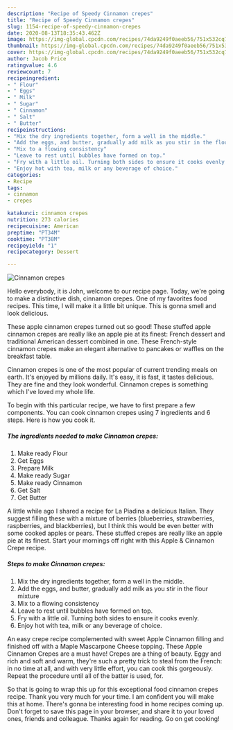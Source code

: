 ```yaml
---
description: "Recipe of Speedy Cinnamon crepes"
title: "Recipe of Speedy Cinnamon crepes"
slug: 1154-recipe-of-speedy-cinnamon-crepes
date: 2020-08-13T18:35:43.462Z
image: https://img-global.cpcdn.com/recipes/74da9249f0aeeb56/751x532cq70/cinnamon-crepes-recipe-main-photo.jpg
thumbnail: https://img-global.cpcdn.com/recipes/74da9249f0aeeb56/751x532cq70/cinnamon-crepes-recipe-main-photo.jpg
cover: https://img-global.cpcdn.com/recipes/74da9249f0aeeb56/751x532cq70/cinnamon-crepes-recipe-main-photo.jpg
author: Jacob Price
ratingvalue: 4.6
reviewcount: 7
recipeingredient:
- " Flour"
- " Eggs"
- " Milk"
- " Sugar"
- " Cinnamon"
- " Salt"
- " Butter"
recipeinstructions:
- "Mix the dry ingredients together, form a well in the middle."
- "Add the eggs, and butter, gradually add milk as you stir in the flour mixture"
- "Mix to a flowing consistency"
- "Leave to rest until bubbles have formed on top."
- "Fry with a little oil. Turning both sides to ensure it cooks evenly."
- "Enjoy hot with tea, milk or any beverage of choice."
categories:
- Recipe
tags:
- cinnamon
- crepes

katakunci: cinnamon crepes 
nutrition: 273 calories
recipecuisine: American
preptime: "PT34M"
cooktime: "PT38M"
recipeyield: "1"
recipecategory: Dessert

---
```



![Cinnamon crepes](https://img-global.cpcdn.com/recipes/74da9249f0aeeb56/751x532cq70/cinnamon-crepes-recipe-main-photo.jpg)

Hello everybody, it is John, welcome to our recipe page. Today, we're going to make a distinctive dish, cinnamon crepes. One of my favorites food recipes. This time, I will make it a little bit unique. This is gonna smell and look delicious.

These apple cinnamon crepes turned out so good! These stuffed apple cinnamon crepes are really like an apple pie at its finest: French dessert and traditional American dessert combined in one. These French-style cinnamon crepes make an elegant alternative to pancakes or waffles on the breakfast table.

Cinnamon crepes is one of the most popular of current trending meals on earth. It's enjoyed by millions daily. It's easy, it is fast, it tastes delicious. They are fine and they look wonderful. Cinnamon crepes is something which I've loved my whole life.


To begin with this particular recipe, we have to first prepare a few components. You can cook cinnamon crepes using 7 ingredients and 6 steps. Here is how you cook it.

<!--inarticleads1-->

##### The ingredients needed to make Cinnamon crepes:

1. Make ready  Flour
1. Get  Eggs
1. Prepare  Milk
1. Make ready  Sugar
1. Make ready  Cinnamon
1. Get  Salt
1. Get  Butter


A little while ago I shared a recipe for La Piadina a delicious Italian. They suggest filling these with a mixture of berries (blueberries, strawberries, raspberries, and blackberries), but I think this would be even better with some cooked apples or pears. These stuffed crepes are really like an apple pie at its finest. Start your mornings off right with this Apple &amp; Cinnamon Crepe recipe. 

<!--inarticleads2-->

##### Steps to make Cinnamon crepes:

1. Mix the dry ingredients together, form a well in the middle.
1. Add the eggs, and butter, gradually add milk as you stir in the flour mixture
1. Mix to a flowing consistency
1. Leave to rest until bubbles have formed on top.
1. Fry with a little oil. Turning both sides to ensure it cooks evenly.
1. Enjoy hot with tea, milk or any beverage of choice.


An easy crepe recipe complemented with sweet Apple Cinnamon filling and finished off with a Maple Mascarpone Cheese topping. These Apple Cinnamon Crepes are a must have! Crepes are a thing of beauty. Eggy and rich and soft and warm, they&#39;re such a pretty trick to steal from the French: in no time at all, and with very little effort, you can cook this gorgeously. Repeat the procedure until all of the batter is used, for. 

So that is going to wrap this up for this exceptional food cinnamon crepes recipe. Thank you very much for your time. I am confident you will make this at home. There's gonna be interesting food in home recipes coming up. Don't forget to save this page in your browser, and share it to your loved ones, friends and colleague. Thanks again for reading. Go on get cooking!
